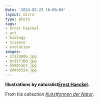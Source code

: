 ```yaml
---
date: '2024-02-22 16:00:00'
layout: micro
type: photo
tags:
- ernst haeckel
- art
- biology
- science
- evolution
images:
- 1712a006.jpg
- bc91f100.jpg
- b5801ab7.jpg
- 9d48b324.jpg
---
```


**Illustrations by naturalist[Ernst Haeckel](https://en.wikipedia.org/wiki/Ernst_Haeckel).**

From his collection [_Kunstformen der Natur_](https://en.wikipedia.org/wiki/Kunstformen_der_Natur).
